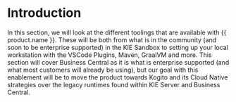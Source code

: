 # Introduction

In this section, we will look at the different toolings that are available with {{ product.name }}. These will be both from what is in the community (and soon to be enterprise supported) in the KIE Sandbox to setting up your local workstation with the VSCode Plugins, Maven, GraalVM and more. This section will cover Business Central as it is what is enterprise supported (and what most customers will already be using), but our goal with this enablement will be to move the product towards Kogito and its Cloud Native strategies over the legacy runtimes found within KIE Server and Business Central. 